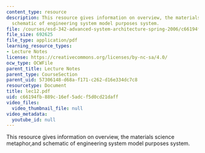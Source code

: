 ```yaml
---
content_type: resource
description: This resource gives information on overview, the materials science metaphor,and
  schematic of engineering system model purposes system.
file: /courses/esd-342-advanced-system-architecture-spring-2006/c66194fb889c16ef5adcf5d0cd21daff_lec12.pdf
file_size: 692625
file_type: application/pdf
learning_resource_types:
- Lecture Notes
license: https://creativecommons.org/licenses/by-nc-sa/4.0/
ocw_type: OCWFile
parent_title: Lecture Notes
parent_type: CourseSection
parent_uid: 57306148-d68a-f171-c262-d16e334dc7c8
resourcetype: Document
title: lec12.pdf
uid: c66194fb-889c-16ef-5adc-f5d0cd21daff
video_files:
  video_thumbnail_file: null
video_metadata:
  youtube_id: null
---
```

This resource gives information on overview, the materials science metaphor,and schematic of engineering system model purposes system.